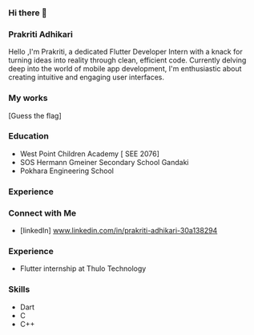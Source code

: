 ### Hi there 👋
### Prakriti Adhikari 


Hello ,I'm Prakriti, a dedicated Flutter Developer Intern with a knack for turning ideas into reality through clean, efficient code. Currently delving deep into the world of mobile app development, I'm enthusiastic about creating intuitive and engaging user interfaces.


### My works
[Guess the flag] 
### Education 
- West Point Children Academy [ SEE 2076]
- SOS Hermann Gmeiner Secondary School Gandaki
- Pokhara Engineering School
### Experience


### Connect with Me 
- [linkedIn] www.linkedin.com/in/prakriti-adhikari-30a138294
### Experience 
- Flutter internship at Thulo Technology
### Skills
- Dart
- C
- C++
